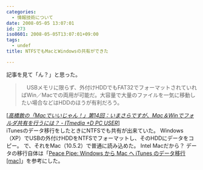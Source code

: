 ```yaml
---
categories:
  - 情報技術について
date: 2008-05-05 13:07:01
id: 273
iso8601: 2008-05-05T13:07:01+09:00
tags:
  - undef
title: NTFSでもMacとWindowsの共有ができた

---
```


記事を見て「ん？」と思った。
<blockquote cite="http://plusd.itmedia.co.jp/pcuser/articles/0805/04/news003.html" title="Source: 高橋敦の「Macでいいじゃん！」第14回：いまさらですが、Mac＆Winでフォルダ共有を行うには？ - ITmedia +D PC USER; Accessed Date: 5/5/2008" class="blockquote"><p>　USBメモリに限らず、外付けHDDでもFAT32でフォーマットされていればWin／Macでの両用が可能だ。大容量で大量のファイルを一気に移動したい場合などはHDDのほうが有利だろう。</p></blockquote><div class="cite"> [<cite><a href="http://www.itmedia.co.jp/pcuser/articles/0805/04/news003.html">高橋敦の「Macでいいじゃん！」第14回：いまさらですが、Mac＆Winでフォルダ共有を行うには？ - ITmedia +D PC USER</a></cite>] </div>
iTunesのデータ移行をしたときにNTFSでも共有が出来ていた。
Windows（XP）でUSBの外付けHDDをNTFSでフォーマットし、そのHDDにデータをコピー。
で、それをMac（10.5.2）で普通に読み込めた。
Intel Macだから？
データの移行自体は「<a href="http://peacepipe.toshiville.com/2006/02/windows-mac-itunes-mac.html">Peace Pipe: Windows から Mac へ iTunes のデータ移行 [mac]</a>」を参考にした。
    	